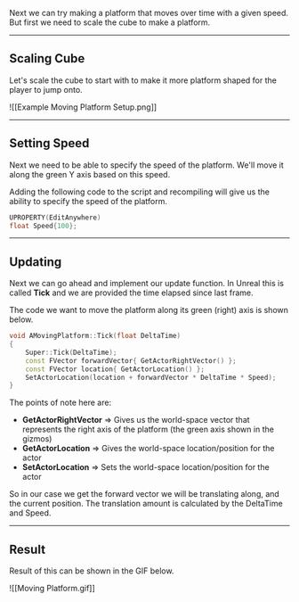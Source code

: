 Next we can try making a platform that moves over time with a given speed. But first we need to scale the cube to make a platform.

---
## Scaling Cube

Let's scale the cube to start with to make it more platform shaped for the player to jump onto.

![[Example Moving  Platform Setup.png]]

---
## Setting Speed

Next we need to be able to specify the speed of the platform. We'll move it along the green Y axis based on this speed.

Adding the following code to the script and recompiling will give us the ability to specify the speed of the platform.

```cpp
UPROPERTY(EditAnywhere)
float Speed{100};
```

---
## Updating

Next we can go ahead and implement our update function. In Unreal this is called **Tick** and we are provided the time elapsed since last frame.

The code we want to move the platform along its green (right) axis is shown below.

```cpp
void AMovingPlatform::Tick(float DeltaTime)
{
	Super::Tick(DeltaTime);
	const FVector forwardVector{ GetActorRightVector() };
	const FVector location{ GetActorLocation() };
	SetActorLocation(location + forwardVector * DeltaTime * Speed);
}
```

The points of note here are:
- **GetActorRightVector** => Gives us the world-space vector that represents the right axis of the platform (the green axis shown in the gizmos)
- **GetActorLocation** => Gives the world-space location/position for the actor
- **SetActorLocation** => Sets the world-space location/position for the actor

So in our case we get the forward vector we will be translating along, and the current position. The translation amount is calculated by the DeltaTime and Speed.

---
## Result

Result of this can be shown in the GIF below.

![[Moving Platform.gif]]